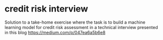 # credit risk interview
Solution to a take-home exercise where the task is to build a machine learning model for credit risk assessment in a technical interview presented in 
this blog https://medium.com/p/047ea6a5b6e8
